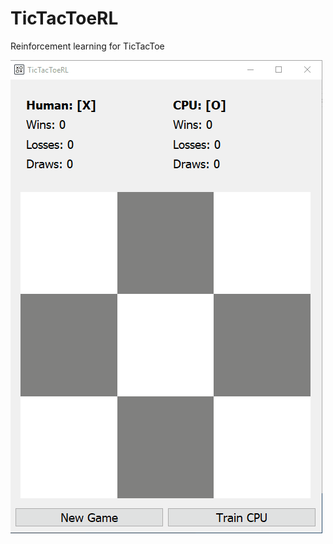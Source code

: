 # TicTacToeRL
Reinforcement learning for TicTacToe

![](https://raw.githubusercontent.com/nathanesau/TicTacToeRL/master/screenshots/demo.gif)
